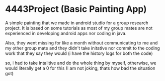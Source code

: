 # 4443Project (Basic Painting App)

A simple painting that we made in android studio for a group research project. 
It is based on some tutorials as most of my group mates are not experienced in developing android apps nor coding in java. 

Also, they went missing for like a month without communicating to me and my other group mate
and they didn't take initative nor commit to the coding work that they say they would (i have the history logs for both the code)

so, i had to take intaiitive and do the whole thing by myself, otherwise, we would literally get a 0 for this (I am not joking, thats how bad the situation got)
